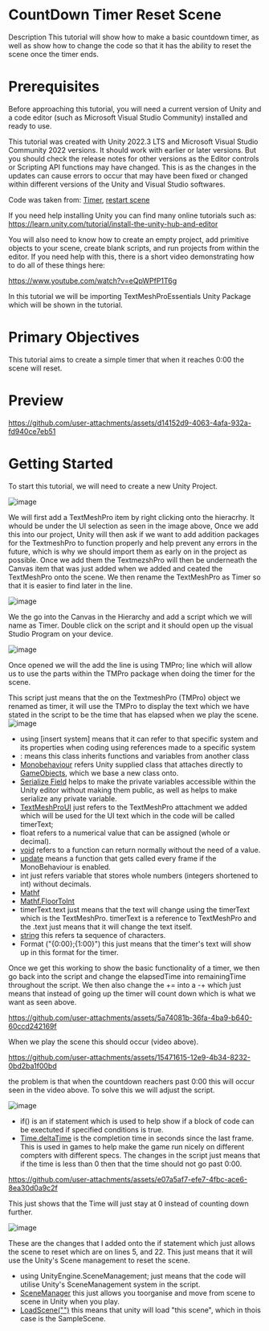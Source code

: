 # CountDown Timer Reset Scene
Description
This tutorial will show how to make a basic countdown timer, as well as show how to change the code so that it has the ability to reset the scene once the timer ends.

# Prerequisites
Before approaching this tutorial, you will need a current version of Unity and a code editor (such as Microsoft Visual Studio Community) installed and ready to use.

This tutorial was created with Unity 2022.3 LTS and Microsoft Visual Studio Community 2022 versions. It should work with earlier or later versions. But you should check the release notes for other versions as the Editor controls or Scripting API functions may have changed. This is as the changes in the updates can cause errors to occur that may have been fixed or changed within different versions of the Unity and Visual Studio softwares.

Code was taken from:
[Timer](https://www.youtube.com/watch?v=POq1i8FyRyQ), [restart scene](https://discussions.unity.com/t/how-to-restart-scene-properly/118396/3)

If you need help installing Unity you can find many online tutorials such as: https://learn.unity.com/tutorial/install-the-unity-hub-and-editor

You will also need to know how to create an empty project, add primitive objects to your scene, create blank scripts, and run projects from within the editor. If you need help with this, there is a short video demonstrating how to do all of these things here:

https://www.youtube.com/watch?v=eQpWPfP1T6g

In this tutorial we will be importing TextMeshProEssentials Unity Package which will be shown in the tutorial.

# Primary Objectives
This tutorial aims to create a simple timer that when it reaches 0:00 the scene will reset.

# Preview

https://github.com/user-attachments/assets/d14152d9-4063-4afa-932a-fd940ce7eb51

# Getting Started
To start this tutorial, we will need to create a new Unity Project.

![image](https://github.com/user-attachments/assets/2b494d4b-da21-495e-8f42-6b9be4f2bc62)

We will first add a TextMeshPro item by right clicking onto the hieracrhy. It whould be under the UI selection as seen in the image above, Once we add this into our project, Unity will then ask if we want to add addition packages for the TextmeshPro to function properly and help prevent any errors in the future, which is why we should import them as early on in the project as possible. Once we add them the TextmezshPro will then be underneath the Canvas item that was just added when we added and ceated the TextMeshPro onto the scene. We then rename the TextMeshPro as Timer so that it is easier to find later in the line. 

![image](https://github.com/user-attachments/assets/2d1012dd-3bb7-4694-b132-9cac0eec3fed)

We the go into the Canvas in the Hierarchy and add a script which we will name as Timer. Double click on the script and it should open up the visual Studio Program on your device.

![image](https://github.com/user-attachments/assets/28b475ab-b057-4cce-b506-77a19d8212b5)

Once opened we will the add the line is using TMPro; line which will allow us to use the parts within the TMPro package when doing the timer for the scene.

This script just means that the on the TextmeshPro (TMPro) object we renamed as timer, it will use the TMPro to display the text which we have stated in the script to be the time that has elapsed when we play the scene.
![image](https://github.com/user-attachments/assets/90d67810-2dd9-4418-9a41-d27248cfbd4c)
-  using [insert system] means that it can refer to that specific system and its properties when coding using references made to a specific system
-  : means this class inherits functions and variables from another class
-  [Monobehaviour](https://docs.unity3d.com/ScriptReference/MonoBehaviour.html) refers Unity supplied class that attaches directly to [GameObjects](https://docs.unity3d.com/ScriptReference/GameObject.html), which we base a new class onto.
-  [Serialize Field](https://docs.unity3d.com/ScriptReference/SerializeField.html) helps to make the private variables accessible within the Unity editor without making them public, as well as helps to make serialize any private variable.
-  [TextMeshProUI]() just refers to the TextMeshPro attachment we added which will be used for the UI text which in the code will be called timerText;
-  float refers to a numerical value that can be assigned (whole or decimal).
-  [void](https://discussions.unity.com/t/what-does-void-mean-when-in-front-of/23128) refers to a function can return normally without the need of a value.
-  [update](https://docs.unity3d.com/ScriptReference/PlayerLoop.Update.html) means a function that gets called every frame if the MonoBehaviour is enabled.
-  int just refers variable that stores whole numbers (integers shortened to int) without decimals.
-  [Mathf](https://docs.unity3d.com/6000.0/Documentation/ScriptReference/Mathf.html)
-  [Mathf.FloorToInt](https://docs.unity3d.com/6000.0/Documentation/ScriptReference/Mathf.FloorToInt.html)
-  timerText.text just means that the text will change using the timerText which is the TextMeshPro. timerText is a reference to TextMeshPro and the .text just means that it will change the text itself.
-  [string](https://docs.unity3d.com/560/Documentation/ScriptReference/String.html) this refers ta sequence of characters.
-  Format ("{0:00};{1:00}") this just means that the timer's text will show up in this format for the timer.


Once we get this working to show the basic functionality of a timer, we then go back into the script and change the elapsedTime into remainingTime throughout the script. We then also change the += into a -+ which just means that instead of going up the timer will count down which is what we want as seen above.

https://github.com/user-attachments/assets/5a74081b-36fa-4ba9-b640-60ccd242169f

When we play the scene this should occur (video above).

https://github.com/user-attachments/assets/15471615-12e9-4b34-8232-0bd2ba1f00bd

the problem is that when the countdown reachers past 0:00 this will occur seen in the video above. To solve this we will adjust the script.

![image](https://github.com/user-attachments/assets/f098f676-be40-42a1-bf08-b214d9c19adb)
- if() is an if statement which is used to help show if a block of code can be exectuted if specified conditions is true.
- [Time.deltaTime](https://docs.unity3d.com/6000.0/Documentation/ScriptReference/Time-deltaTime.html) is the completion time in seconds since the last frame. This is used in games to help make the game run nicely on different compters with different specs.
The changes in the script just means that if the time is less than 0 then that the time should not go past 0:00.


https://github.com/user-attachments/assets/e07a5af7-efe7-4fbc-ace6-8ea30d0a9c2f

This just shows that the Time will just stay at 0 instead of counting down further.

![image](https://github.com/user-attachments/assets/aeb08fc8-b67d-4d60-ba51-fda3cd05a9cf)

These are the changes that I added onto the if statement which just allows the scene to reset which are on lines 5, and 22. This just means that it will use the Unity's Scene management to reset the scene.
- using UnityEngine.SceneManagement; just means that the code will utilise Unity's SceneManagement system in the script.
- [SceneManager](https://docs.unity3d.com/6000.0/Documentation/ScriptReference/SceneManagement.SceneManager.html) this just allows you toorganise and move from scene to scene in Unity when you play.
- [LoadScene("")](https://docs.unity3d.com/6000.0/Documentation/ScriptReference/SceneManagement.SceneManager.LoadScene.html) this means that unity will load "this scene", which in thois case is the SampleScene.
